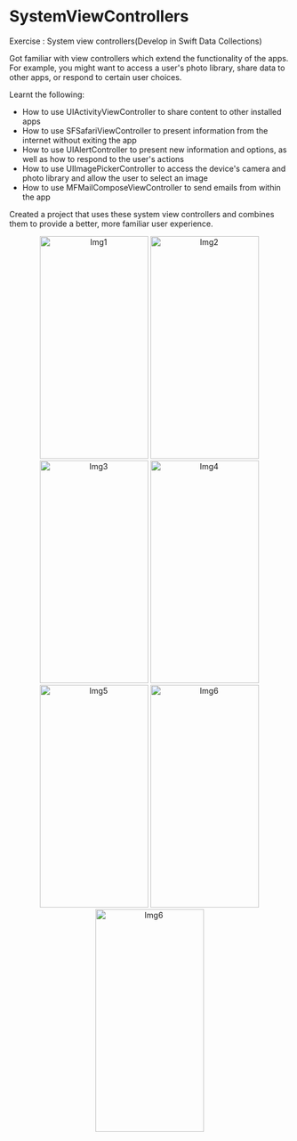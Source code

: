 # SystemViewControllers
Exercise : System view controllers(Develop in Swift Data Collections)


Got familiar with view controllers which extend the functionality of the apps. 
For example, you might want to access a user's photo library, share data to other apps, or respond to certain user choices.

Learnt the following:
- How to use UIActivityViewController to share content to other installed apps
- How to use SFSafariViewController to present information from the internet without exiting the app
- How to use UIAlertController to present new information and options, as well as how to respond to the user's actions
- How to use UIImagePickerController to access the device's camera and photo library and allow the user to select an image
- How to use MFMailComposeViewController to send emails from within the app

Created a project that uses these system view controllers and combines them to provide a better, more familiar user experience.

<p align="center">
  <img width="195" height = "400" alt="Img1" src="https://user-images.githubusercontent.com/90863360/212413074-9d09fde2-856b-40df-96f8-abfcfb12e3c7.png">
  
  <img width="195" height = "400" alt="Img2" src="https://user-images.githubusercontent.com/90863360/212413090-15628f4f-7741-4a04-a983-d3734906a5b2.png">
 
  <img width="195" height = "400" alt="Img3" src="https://user-images.githubusercontent.com/90863360/212413102-60c9d6a0-f61f-4a62-aa90-08a4586b4ebc.png">

  <img width="195" height = "400" alt="Img4" src="https://user-images.githubusercontent.com/90863360/212413116-37fcf398-ae90-435d-b1be-7ab4672e442e.png">
 
  <img width="195" height = "400" alt="Img5" src="https://user-images.githubusercontent.com/90863360/212413126-b0d51fcf-d714-40b4-b89b-b68bf68fc76f.png">
  
  <img width="195" height = "400" alt="Img6" src="https://user-images.githubusercontent.com/90863360/212413135-bdb2698c-69eb-48b3-84a7-59a7e6151ccb.png">
  
  <img width="195" height = "400" alt="Img6" src="https://user-images.githubusercontent.com/90863360/212413146-d3db2f66-7053-4fc2-96f9-0865b6dd62b9.png">

</p>
